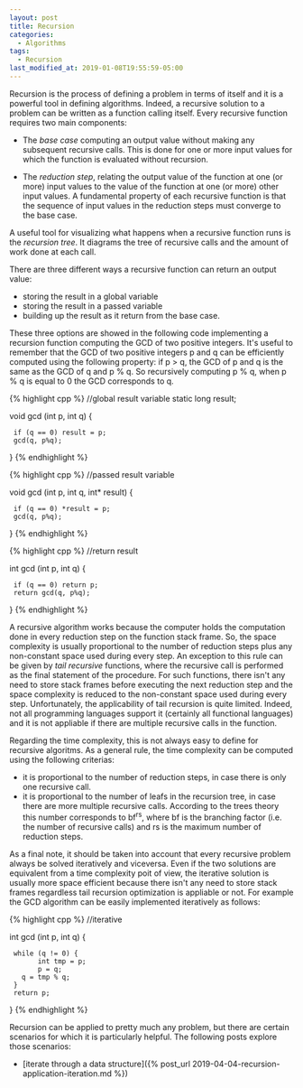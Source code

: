 ```yaml
---
layout: post
title: Recursion
categories:
  - Algorithms
tags:
  - Recursion
last_modified_at: 2019-01-08T19:55:59-05:00
---
```


Recursion is the process of defining a problem in terms of itself and it is a powerful tool in defining algorithms. Indeed, a recursive solution to a problem can be written as a function calling itself. Every recursive function requires two main components:
* The *base case* computing an output value without making any subsequent recursive calls. This is done for one or more input values for which the function is evaluated without recursion.

* The *reduction step*, relating the output value of the function at one (or more) input values to the value of the function at one (or more) other input values. A fundamental property of each recursive function is that the sequence of input values in the reduction steps must converge to the base case.

A useful tool for visualizing what happens when a recursive function runs is the *recursion tree*. It diagrams the tree of recursive calls and the amount of work done at each call.

There are three different ways a recursive function can return an output value:
* storing the result in a global variable
* storing the result in a passed variable
* building up the result as it return from the base case.

These three options are showed in the following code implementing a recursion function computing the GCD of two positive integers. It's useful to remember that the GCD of two positive integers p and q can be efficiently computed using the following property: if p > q, the GCD of p and q is the same as the GCD of q and p % q. So recursively computing p % q, when p % q is equal to 0 the GCD corresponds to q.

{% highlight cpp %}
//global result variable
static long result;

void gcd (int p, int q) {

     if (q == 0) result = p;
     gcd(q, p%q);
}
{% endhighlight %}

{% highlight cpp %}
//passed result variable

void gcd (int p, int q, int* result) {

     if (q == 0) *result = p;
     gcd(q, p%q);
}
{% endhighlight %}

{% highlight cpp %}
//return result

int gcd (int p, int q) {

     if (q == 0) return p;
     return gcd(q, p%q);
}
{% endhighlight %}

A recursive algorithm works because the computer holds the computation done in every reduction step on the function stack frame. So, the space complexity is usually proportional to the number of reduction steps plus any non-constant space used during every step. An exception to this rule can be given by *tail recursive* functions, where the recursive call is performed as the final statement of the procedure. For such functions, there isn't any need to store stack frames before executing the next reduction step and the space complexity is reduced to the non-constant space used during every step. Unfortunately, the applicability of tail recursion is quite limited. Indeed, not all programming languages support it (certainly all functional languages) and it is not appliable if there are multiple recursive calls in the function.

Regarding the time complexity, this is not always easy to define for recursive algoritms. As a general rule, the time complexity can be computed using the following criterias:
* it is proportional to the number of reduction steps, in case there is only one recursive call.
* it is proportional to the number of leafs in the recursion tree, in case there are more multiple recursive calls. According to the trees theory this number corresponds to bf<sup>rs</sup>, where bf is the branching factor (i.e. the number of recursive calls) and rs is the maximum number of reduction steps.

As a final note, it should be taken into account that every recursive problem always be solved iteratively and viceversa. Even if the two solutions are equivalent from a time complexity poit of view, the iterative solution is usually more space efficient because there isn't any need to store stack frames regardless tail recursion optimization is appliable or not. For example the GCD algorithm can be easily implemented iteratively as follows:

{% highlight cpp %}
//iterative

int gcd (int p, int q) {

     while (q != 0) {
     	   int tmp = p;
     	   p = q;
	   q = tmp % q;
     }
     return p;
}
{% endhighlight %}

Recursion can be applied to pretty much any problem, but there are certain scenarios for which it is particularly helpful. The following posts explore those scenarios:

* [iterate through a data structure]({% post_url 2019-04-04-recursion-application-iteration.md %})
